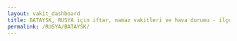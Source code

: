 ```yaml
---
layout: vakit_dashboard
title: BATAYSK, RUSYA için iftar, namaz vakitleri ve hava durumu - ilçe/eyalet seç
permalink: /RUSYA/BATAYSK/
---
```


<script type="text/javascript">
  var GLOBAL_COUNTRY = 'RUSYA';
  var GLOBAL_CITY = 'BATAYSK';
  var GLOBAL_STATE = '';
  var lat = 72;
  var lon = 21;
</script>
